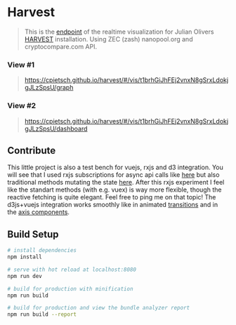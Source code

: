 # Harvest

> This is the [endpoint](https://cpietsch.github.io/harvest/#/) of the realtime visualization for Julian Olivers [HARVEST](https://julianoliver.com/output/harvest) installation. Using ZEC (zash) nanopool.org and cryptocompare.com API. 

### View #1

> https://cpietsch.github.io/harvest/#/vis/t1brhGiJhFEj2vnxN8gSrxLdokjgJLzSpsU/graph

### View #2

> https://cpietsch.github.io/harvest/#/vis/t1brhGiJhFEj2vnxN8gSrxLdokjgJLzSpsU/dashboard

## Contribute

This little project is also a test bench for vuejs, rxjs and d3 integration. You will see that I used rxjs subscriptions for async api calls like [here](https://github.com/cpietsch/harvest/blob/master/src/components/Graph.vue#L37) but also traditional methods mutating the state [here](https://github.com/cpietsch/harvest/blob/master/src/components/Dashboard.vue#L228). After this rxjs experiment I feel like the standart methods (with e.g. vuex) is way more flexible, though the reactive fetching is quite elegant. Feel free to ping me on that topic! The d3js+vuejs integration works smoothly like in animated [transitions](https://github.com/cpietsch/harvest/blob/master/src/components/Gauge.vue) and in the [axis components](https://github.com/cpietsch/harvest/blob/master/src/components/Axisbottom.js).

## Build Setup

``` bash
# install dependencies
npm install

# serve with hot reload at localhost:8080
npm run dev

# build for production with minification
npm run build

# build for production and view the bundle analyzer report
npm run build --report
```
